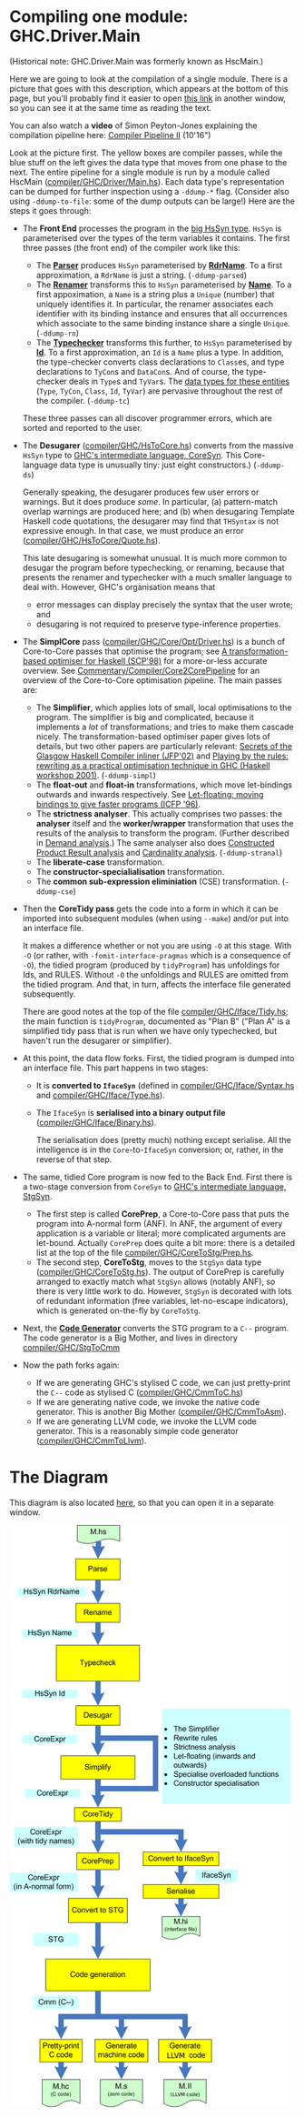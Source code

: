 # Compiling one module: GHC.Driver.Main
(Historical note: GHC.Driver.Main was formerly known as HscMain.)


Here we are going to look at the compilation of a single module.
There is a picture that goes with this description, which appears at the bottom of this page, but you'll probably find it easier to open [this link](commentary/compiler/hsc-pipe) in another window, so you can see it at the same time as reading the text.


You can also watch a **video** of Simon Peyton-Jones explaining the compilation pipeline here: [Compiler Pipeline II](http://www.youtube.com/watch?v=Upm_kYMgI_c&list=PLBkRCigjPwyeCSD_DFxpd246YIF7_RDDI) (10'16")


Look at the picture first.  The yellow boxes are compiler passes, while the blue stuff on the left gives the data type that moves from one phase to the next.  The entire pipeline for a single module is run by a module called HscMain ([compiler/GHC/Driver/Main.hs](https://gitlab.haskell.org/ghc/ghc/blob/master/compiler/GHC/Driver/Main.hs)).  Each data type's representation can be dumped for further inspection using a `-ddump-*` flag. (Consider also using `-ddump-to-file`: some of the dump outputs can be large!)  Here are the steps it goes through:

- The **Front End** processes the program in the [big HsSyn type](commentary/compiler/hs-syn-type). `HsSyn` is parameterised over the types of the term variables it contains.  The first three passes (the front end) of the compiler work like this:

  - The **[Parser](commentary/compiler/parser)** produces `HsSyn` parameterised by **[RdrName](commentary/compiler/rdr-name-type)**.  To a first approximation, a `RdrName` is just a string. (`-ddump-parsed`) 
  - The **[Renamer](commentary/compiler/renamer)** transforms this to `HsSyn` parameterised by **[Name](commentary/compiler/name-type)**.  To a first appoximation, a `Name` is a string plus a `Unique` (number) that uniquely identifies it.  In particular, the renamer associates each identifier with its binding instance and ensures that all occurrences which associate to the same binding instance share a single `Unique`. (`-ddump-rn`)  
  - The **[Typechecker](commentary/compiler/type-checker)** transforms this further, to `HsSyn` parameterised by **[Id](commentary/compiler/entity-types)**.  To a first approximation, an `Id` is a `Name` plus a type. In addition, the type-checker converts class declarations to `Class`es, and type declarations to `TyCon`s and `DataCon`s.  And of course, the type-checker deals in `Type`s and `TyVar`s. The [data types for these entities](commentary/compiler/entity-types) (`Type`, `TyCon`, `Class`, `Id`, `TyVar`) are pervasive throughout the rest of the compiler. (`-ddump-tc`)

  These three passes can all discover programmer errors, which are sorted and reported to the user.

- The **Desugarer** ([compiler/GHC/HsToCore.hs](https://gitlab.haskell.org/ghc/ghc/blob/master/compiler/GHC/HsToCore.hs)) converts from the massive `HsSyn` type to [GHC's intermediate language, CoreSyn](commentary/compiler/core-syn-type).  This Core-language data type is unusually tiny: just eight constructors.) (`-ddump-ds`)

  Generally speaking, the desugarer produces few user errors or warnings. But it does produce *some*.  In particular, (a) pattern-match overlap warnings are produced here; and (b) when desugaring Template Haskell code quotations, the desugarer may find that `THSyntax` is not expressive enough.  In that case, we must produce an error ([compiler/GHC/HsToCore/Quote.hs](https://gitlab.haskell.org/ghc/ghc/blob/master/compiler/GHC/HsToCore/Quote.hs)).

  This late desugaring is somewhat unusual.  It is much more common to desugar the program before typechecking, or renaming, because that presents the renamer and typechecker with a much smaller language to deal with.  However, GHC's organisation means that

  - error messages can display precisely the syntax that the user wrote; and 
  - desugaring is not required to preserve type-inference properties.

- The **SimplCore** pass ([compiler/GHC/Core/Opt/Driver.hs](https://gitlab.haskell.org/ghc/ghc/blob/master/compiler/GHC/Core/Opt/Driver.hs)) is a bunch of Core-to-Core passes that optimise the program; see [A transformation-based optimiser for Haskell (SCP'98)](http://research.microsoft.com/%7Esimonpj/Papers/comp-by-trans-scp.ps.gz) for a more-or-less accurate overview.  See [Commentary/Compiler/Core2CorePipeline](commentary/compiler/core-to-core-pipeline) for an overview of the Core-to-Core optimisation pipeline. The main passes are:

  - The **Simplifier**, which applies lots of small, local optimisations to the program.  The simplifier is big and complicated, because it implements a *lot* of transformations; and tries to make them cascade nicely.  The transformation-based optimiser paper gives lots of details, but two other papers are particularly relevant: [Secrets of the Glasgow Haskell Compiler inliner (JFP'02)](http://research.microsoft.com/%7Esimonpj/Papers/inlining/index.htm) and [Playing by the rules: rewriting as a practical optimisation technique in GHC (Haskell workshop 2001)](http://research.microsoft.com/%7Esimonpj/Papers/rules.htm).  (`-ddump-simpl`)
  - The **float-out** and **float-in** transformations, which move let-bindings outwards and inwards respectively.  See [Let-floating: moving bindings to give faster programs (ICFP '96)](http://research.microsoft.com/%7Esimonpj/papers/float.ps.gz).
  - The **strictness analyser**.  This actually comprises two passes: the **analyser** itself and the **worker/wrapper** transformation that uses the results of the analysis to transform the program. (Further described in [Demand analysis](commentary/compiler/demand).) The same analyser also does [Constructed Product Result analysis](http://research.microsoft.com/%7Esimonpj/Papers/cpr/index.htm) and [Cardinality analysis](http://research.microsoft.com/en-us/um/people/simonpj/papers/usage-types/cardinality-extended.pdf). (`-ddump-stranal`)
  - The **liberate-case** transformation.
  - The **constructor-specialialisation** transformation.
  - The **common sub-expression eliminiation** (CSE) transformation. (`-ddump-cse`)

- Then the **CoreTidy pass** gets the code into a form in which it can be imported into subsequent modules (when using `--make`) and/or put into an interface file.  

  It makes a difference whether or not you are using `-O` at this stage.  With `-O` (or rather, with `-fomit-interface-pragmas` which is a consequence of `-O`), the tidied program (produced by `tidyProgram`) has unfoldings for Ids, and RULES.  Without `-O` the unfoldings and RULES are omitted from the tidied program.  And that, in turn, affects the interface file generated subsequently.

  There are good notes at the top of the file [compiler/GHC/Iface/Tidy.hs](https://gitlab.haskell.org/ghc/ghc/blob/master/compiler/GHC/Iface/Tidy.hs); the main function is `tidyProgram`, documented as "Plan B" ("Plan A" is a simplified tidy pass that is run when we have only typechecked, but haven't run the desugarer or simplifier).

- At this point, the data flow forks.  First, the tidied program is dumped into an interface file.  This part happens in two stages:

  * It is **converted to `IfaceSyn`** (defined in [compiler/GHC/Iface/Syntax.hs](https://gitlab.haskell.org/ghc/ghc/blob/master/compiler/GHC/Iface/Syntax.hs) and [compiler/GHC/Iface/Type.hs](https://gitlab.haskell.org/ghc/ghc/blob/master/compiler/GHC/Iface/Type.hs)).
  - The `IfaceSyn` is **serialised into a binary output file** ([compiler/GHC/Iface/Binary.hs](https://gitlab.haskell.org/ghc/ghc/blob/master/compiler/GHC/Iface/Binary.hs)).

    The serialisation does (pretty much) nothing except serialise.  All the intelligence is in the `Core`-to-`IfaceSyn` conversion; or, rather, in the reverse of that step.

- The same, tidied Core program is now fed to the Back End.  First there is a two-stage conversion from `CoreSyn` to [GHC's intermediate language, StgSyn](commentary/compiler/stg-syn-type).

  - The first step is called **CorePrep**, a Core-to-Core pass that puts the program into A-normal form (ANF).  In ANF, the argument of every application is a variable or literal; more complicated arguments are let-bound.  Actually `CorePrep` does quite a bit more: there is a detailed list at the top of the file [compiler/GHC/CoreToStg/Prep.hs](https://gitlab.haskell.org/ghc/ghc/blob/master/compiler/GHC/CoreToStg/Prep.hs).
  - The second step, **CoreToStg**, moves to the `StgSyn` data type ([compiler/GHC/CoreToStg.hs](https://gitlab.haskell.org/ghc/ghc/blob/master/compiler/GHC/CoreToStg.hs)).  The output of CorePrep is carefully arranged to exactly match what `StgSyn` allows (notably ANF), so there is very little work to do. However, `StgSyn` is decorated with lots of redundant information (free variables, let-no-escape indicators), which is generated on-the-fly by `CoreToStg`.

- Next, the **[Code Generator](commentary/compiler/code-gen)** converts the STG program to a `C--` program.  The code generator is a Big Mother, and lives in directory [compiler/GHC/StgToCmm](https://gitlab.haskell.org/ghc/ghc/blob/master/compiler/GHC/StgToCmm)

- Now the path forks again:

  - If we are generating GHC's stylised C code, we can just pretty-print the `C--` code as stylised C ([compiler/GHC/CmmToC.hs](https://gitlab.haskell.org/ghc/ghc/blob/master/compiler/GHC/CmmToC.hs))
  - If we are generating native code, we invoke the native code generator.  This is another Big Mother ([compiler/GHC/CmmToAsm](https://gitlab.haskell.org/ghc/ghc/blob/master/compiler/GHC/CmmToAsm)).
  - If we are generating LLVM code, we invoke the LLVM code generator. This is a reasonably simple code generator ([compiler/GHC/CmmToLlvm](https://gitlab.haskell.org/ghc/ghc/blob/master/compiler/GHC/CmmToLlvm)).

# The Diagram


This diagram is also located [here](commentary/compiler/hsc-pipe), so that you can open it in a separate window.

![](pipeline.png)

